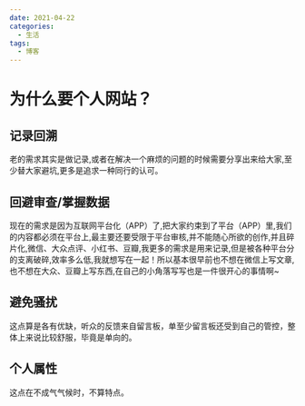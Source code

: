```yaml
---
date: 2021-04-22
categories:
  - 生活
tags:
  - 博客
---
```

# 为什么要个人网站？

<!-- more -->

## 记录回溯
老的需求其实是做记录,或者在解决一个麻烦的问题的时候需要分享出来给大家,至少替大家避坑,更多是追求一种同行的认可。

## 回避审查/掌握数据
现在的需求是因为互联网平台化（APP）了,把大家约束到了平台（APP）里,我们的内容都必须在平台上,最主要还要受限于平台审核,并不能随心所欲的创作,并且碎片化,微信、大众点评、小红书、豆瓣,我更多的需求是用来记录,但是被各种平台分的支离破碎,效率多么低,我就想写在一起！所以基本很早前也不想在微信上写文章,也不想在大众、豆瓣上写东西,在自己的小角落写写也是一件很开心的事情啊~

## 避免骚扰
这点算是各有优缺，听众的反馈来自留言板，单至少留言板还受到自己的管控，整体上来说比较舒服，毕竟是单向的。

## 个人属性
这点在不成气气候时，不算特点。


<script src="https://utteranc.es/client.js"
        repo="it-andy-hou/it-andy-hou.github.io"
        issue-term="pathname"
        theme="github-light"
        crossorigin="anonymous"
        async>
</script>